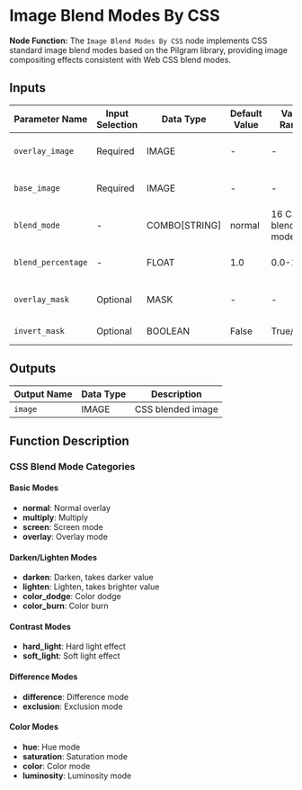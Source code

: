 # Image Blend Modes By CSS

**Node Function:** The `Image Blend Modes By CSS` node implements CSS standard image blend modes based on the Pilgram library, providing image compositing effects consistent with Web CSS blend modes.

## Inputs

| Parameter Name | Input Selection | Data Type | Default Value | Value Range | Description |
| -------------- | --------------- | --------- | ------------- | ----------- | ----------- |
| `overlay_image` | Required | IMAGE | - | - | Overlay image (top layer) |
| `base_image` | Required | IMAGE | - | - | Base image (bottom layer) |
| `blend_mode` | - | COMBO[STRING] | normal | 16 CSS blend modes | CSS blend mode selection |
| `blend_percentage` | - | FLOAT | 1.0 | 0.0-1.0 | Blend intensity percentage |
| `overlay_mask` | Optional | MASK | - | - | Mask for overlay area |
| `invert_mask` | Optional | BOOLEAN | False | True/False | Whether to invert mask |

## Outputs

| Output Name | Data Type | Description |
|-------------|-----------|-------------|
| `image` | IMAGE | CSS blended image |

## Function Description

### CSS Blend Mode Categories
#### Basic Modes
- **normal**: Normal overlay
- **multiply**: Multiply
- **screen**: Screen mode
- **overlay**: Overlay mode

#### Darken/Lighten Modes
- **darken**: Darken, takes darker value
- **lighten**: Lighten, takes brighter value
- **color_dodge**: Color dodge
- **color_burn**: Color burn

#### Contrast Modes
- **hard_light**: Hard light effect
- **soft_light**: Soft light effect

#### Difference Modes
- **difference**: Difference mode
- **exclusion**: Exclusion mode

#### Color Modes
- **hue**: Hue mode
- **saturation**: Saturation mode
- **color**: Color mode
- **luminosity**: Luminosity mode